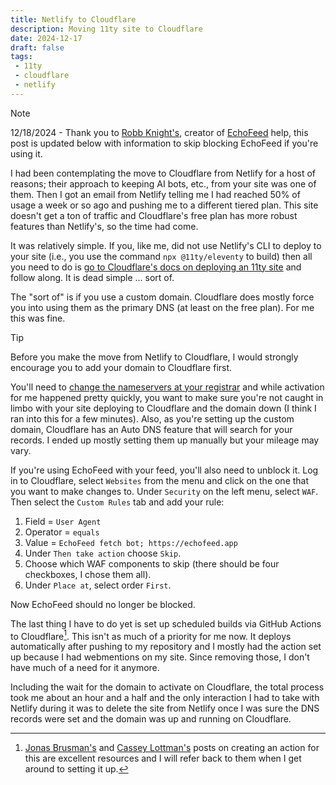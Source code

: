 ```yaml
---
title: Netlify to Cloudflare
description: Moving 11ty site to Cloudflare
date: 2024-12-17
draft: false
tags:
 - 11ty
 - cloudflare
 - netlify
---
```

> [!NOTE]
> 12/18/2024 - Thank you to [Robb Knight's](https:rknight.me), creator of [EchoFeed](https://echofeed.app) help, this post is updated below with information to skip blocking EchoFeed if you're using it.

I had been contemplating the move to Cloudflare from Netlify for a host of reasons; their approach to keeping AI bots, etc., from your site was one of them. Then I got an email from Netlify telling me I had reached 50% of usage a week or so ago and pushing me to a different tiered plan. This site doesn't get a ton of traffic and Cloudflare's free plan has more robust features than Netlify's, so the time had come. 

It was relatively simple. If you, like me, did not use Netlify's CLI to deploy to your site (i.e., you use the command `npx @11ty/eleventy` to build) then all you need to do is [go to Cloudflare's docs on deploying an 11ty site](https://developers.cloudflare.com/pages/framework-guides/deploy-an-eleventy-site/) and follow along. It is dead simple ... sort of.

The "sort of" is if you use a custom domain. Cloudflare does mostly force you into using them as the primary DNS (at least on the free plan). For me this was fine. 

> [!TIP]
>Before you make the move from Netlify to Cloudflare, I would strongly encourage you to add your domain to Cloudflare first. 

You'll need to [change the nameservers at your registrar](https://developers.cloudflare.com/dns/zone-setups/full-setup/setup/#update-your-nameservers) and while activation for me happened pretty quickly, you want to make sure you're not caught in limbo with your site deploying to Cloudflare and the domain down (I think I ran into this for a few minutes). Also, as you're setting up the custom domain, Cloudflare has an Auto DNS feature that will search for your records. I ended up mostly setting them up manually but your mileage may vary. 

If you're using EchoFeed with your feed, you'll also need to unblock it. Log in to Cloudflare, select `Websites` from the menu and click on the one that you want to make changes to. Under `Security` on the left menu, select `WAF`. Then select the `Custom Rules` tab and add your rule:

1. Field = `User Agent`
2. Operator = `equals`
3. Value = `EchoFeed fetch bot; https://echofeed.app`
4. Under `Then take action` choose `Skip`.
5. Choose which WAF components to skip (there should be four checkboxes, I chose them all).
6. Under `Place at`, select order `First`.

Now EchoFeed should no longer be blocked.

The last thing I have to do yet is set up scheduled builds via GitHub Actions to Cloudflare[^1]. This isn't as much of a priority for me now. It deploys automatically after pushing to my repository and I mostly had the action set up because I had webmentions on my site. Since removing those, I don't have much of a need for it anymore. 

Including the wait for the domain to activate on Cloudflare, the total process took me about an hour and a half and the only interaction I had to take with Netlify during it was to delete the site from Netlify once I was sure the DNS records were set and the domain was up and running on Cloudflare. 

[^1]: [Jonas Brusman's](https://jonas.brusman.se/deploy-eleventy-to-cloudflare-with-githubs-action-cache/) and [Cassey Lottman's](https://cassey.dev/11ty-on-cloudflare-pages/) posts on creating an action for this are excellent resources and I will refer back to them when I get around to setting it up.